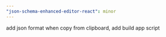 ```yaml
---
"json-schema-enhanced-editor-react": minor
---
```


add json format when copy from clipboard, add build app script
